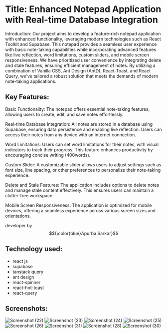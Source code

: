 
# Title: Enhanced Notepad Application with Real-time Database Integration

Introduction:
Our project aims to develop a feature-rich notepad application with enhanced functionality, leveraging modern technologies such as React Toolkit and Supabase. This notepad provides a seamless user experience with basic note-taking capabilities while incorporating advanced features like live reflection, word limitations, custom sliders, and mobile screen responsiveness. We have prioritized user convenience by integrating delete and stale features, ensuring efficient management of notes. By utilizing a combination of Vanilla CSS, Ant Design (AntD), React-Toast, and React Query, we've tailored a robust solution that meets the demands of modern note-taking applications.

## Key Features:

Basic Functionality: The notepad offers essential note-taking features, allowing users to create, edit, and save notes effortlessly.

Real-time Database Integration: All notes are stored in a database using Supabase, ensuring data persistence and enabling live reflection. Users can access their notes from any device with an internet connection.

Word Limitations: Users can set word limitations for their notes, with visual indicators to track their progress. This feature enhances productivity by encouraging concise writing (400words).

Custom Slider: A customizable slider allows users to adjust settings such as font size, line spacing, or other preferences to personalize their note-taking experience.

Delete and Stale Features: The application includes options to delete notes and manage stale content effectively. This ensures users can maintain a clutter-free workspace.

Mobile Screen Responsiveness: The application is optimized for mobile devices, offering a seamless experience across various screen sizes and orientations.

developer by  $${\color{blue}Apurba Sarkar}$$ 

## Technology used:
- react js
- supabase
- tanstack query
- ant design
- react-spinner
- react-hot-toast
- react-query






## Screenshots: 

![Screenshot (22)](https://github.com/apurba-sarkar/mynote/assets/127435292/14bdf8b3-ac1f-45a4-aee4-6feedfe3f0b5)
![Screenshot (23)](https://github.com/apurba-sarkar/mynote/assets/127435292/ede961b7-e3eb-4369-9a5d-f7015dcc0e4e)
![Screenshot (24)](https://github.com/apurba-sarkar/mynote/assets/127435292/3635de05-158d-4ad2-8a07-630dbfd54446)
![Screenshot (25)](https://github.com/apurba-sarkar/mynote/assets/127435292/23ce713c-3c9f-4bac-b900-4ce55999c243)
![Screenshot (26)](https://github.com/apurba-sarkar/mynote/assets/127435292/04d28ed4-1dea-4b5b-810f-35c24ec1325d)
![Screenshot (31)](https://github.com/apurba-sarkar/mynote/assets/127435292/23354c77-357f-448d-9a77-3f3ab13b3720)
![Screenshot (28)](https://github.com/apurba-sarkar/mynote/assets/127435292/dfc097ae-6980-482f-86fa-abf1c8b76013)
![Screenshot (30)](https://github.com/apurba-sarkar/mynote/assets/127435292/d1311d00-7694-4e8e-8739-b0d5683fb8a9)
